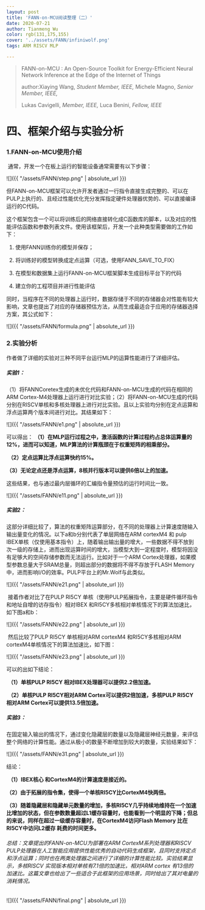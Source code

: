```yaml
---
layout: post
title: 'FANN-on-MCU阅读整理（二）'
date: 2020-07-21
author: Tianmeng Wu
color: rgb(131,175,155)
cover: '../assets/FANN/infiniwolf.png'
tags: ARM RISCV MLP

---
```


> FANN-on-MCU : An Open-Source Toolkit for Energy-Efficient Neural Network Inference at the Edge of the Internet of Things  
>
> author:Xiaying Wang, *Student Member, IEEE,* Michele Magno, *Senior Member, IEEE,*
>
> Lukas Cavigelli, *Member, IEEE,* Luca Benini, *Fellow, IEEE*

# 四、框架介绍与实验分析

### 1.FANN-on-MCU使用介绍

​        通常，开发一个在板上运行的智能设备通常需要有以下步骤：

 ![]({{ "/assets/FANN/step.png" | absolute_url }})

但FANN-on-MCU框架可以允许开发者通过一行指令直接生成完整的、可以在PULP上执行的、且经过性能优化充分发挥指定硬件处理器优势的、可以直接编译运行的C代码。

这个框架包含一个可以将训练后的网络直接转化成C函数库的脚本，以及对应的性能评估函数和参数列表文件。使用该框架后，开发一个此种类型需要做的工作如下：

1. 使用FANN训练你的模型并保存；

2. 将训练好的模型转换成定点运算（可选，使用FANN_SAVE_TO_FIX）

3. 在模型和数据集上运行FANN-on-MCU框架脚本生成目标平台下的代码

4. 建立你的工程项目并进行性能评估

 同时，当程序在不同的处理器上运行时，数据存储于不同的存储器会对性能有较大影响，文章也提出了对应的存储器预估方法，从而生成最适合于应用的存储器选择方案，其公式如下：

![]({{ "/assets/FANN/formula.png" | absolute_url }})



### 2.实验分析

  作者做了详细的实验对三种不同平台运行MLP的运算性能进行了详细评估。

##### 实验1：

（1）将FANNCoretex生成的未优化代码和FANN-on-MCU生成的代码在相同的ARM Cortex-M4处理器上运行进行对比实验；（2）将FANN-on-MCU生成的代码分别在RISCV单核和多核处理器上进行对比实验。且以上实验均分别在定点运算和浮点运算两个版本间进行对比。其结果如下：

![]({{ "/assets/FANN/e1.png" | absolute_url }})

 可以得出： **（1）在MLP运行过程之中，激活函数的计算过程约占总体运算量的12%，进而可以知道，MLP算法的计算瓶颈在于权重矩阵的相乘部分。**

​                     **（2）定点运算比浮点运算快约15%。**

​                     **（3）无论定点还是浮点运算，8核并行版本可以提供6倍以上的加速。**

这些结果，也与通过最内层循环的汇编指令量预估的运行时间比一致。

![]({{ "/assets/FANN/e11.png" | absolute_url }})



##### 实验2：

​    这部分详细比较了，算法的权重矩阵运算部分，在不同的处理器上计算速度随输入输出量变化的情况。以下a和b分别代表了单层网络在ARM cortexM4 和 pulp IBEX单核（仅使用基本指令）上，随着输出输出量的增大，一些数据不得不放到次一级的存储上，进而出现运算时间的增大，当模型大到一定程度时，模型将因没有足够大的空间存储参数而无法运行。比如对于一个ARM Cortex处理器，如果模型参数总量大于SRAM总量，则超出部分的数据将不得不存放于FLASH Memory中，进而影响I/O的效率。PULP平台上的Mr.Wolf与此类似。

![]({{ "/assets/FANN/e21.png" | absolute_url }})

​       接着作者对比了在PULP  RI5CY 单核（使用PULP拓展指令，主要是硬件循环指令和地址自增的访存指令）相对IBEX 和RI5CY多核相对单核情况下的算法加速比，如下图a和b：

![]({{ "/assets/FANN/e22.png" | absolute_url }})

​       然后比较了PULP  RI5CY 单核相对ARM cortexM4 和RI5CY多核相对ARM cortexM4单核情况下的算法加速比，如下图：

![]({{ "/assets/FANN/e23.png" | absolute_url }})

可以的出如下结论：

​         **（1）单核PULP RI5CY 相对IBEX处理器可以提供2.2倍加速。**

​         **（2）单核PULP RI5CY相对ARM Cortex可以提供2倍加速，多核PULP RI5CY相对ARM Cortex可以提供13.5倍加速。**



##### 实验3：

​      在固定输入输出的情况下，通过变化隐藏层的数量以及隐藏层神经元数量，来评估整个网络的计算性能。通过从极小的数量不断增加到较大的数量，实验结果如下：

![]({{ "/assets/FANN/e31.png" | absolute_url }})

结论：

​       **（1）IBEX核心 和CortexM4的计算速度是接近的。**

​       **（2）由于拓展的指令集，使得一个单核RI5CY比CortexM4快两倍。**

​       **（3）随着隐藏层和隐藏单元数量的增加，多核RI5CY几乎持续地维持在一个加速比增加的状态，但在参数数量超过L1缓存容量时，也能看到一个明显的下降；但总的来说，同样在超过一级缓存容量时，在CortexM4访问Flash Memory 比在RI5CY中访问L2缓存 耗费的时间更多。**







###### 总结：文章提出的FANN-on-MCU为部署在ARM CortexM系列处理器和RISCV PULP处理器在人工智能应用提供性能优秀的自动代码生成框架，且同时支持定点和浮点运算；同时也在两类处理器之间进行了详细的计算性能比较。实验结果显示，多核RISCV 实现版本相对单核有7.1倍的加速比，相对ARM cortex 有13倍的加速比。这篇文章也给出了一些适合于此框架的应用场景，同时给出了其对电量的消耗情况。

 ![]({{ "/assets/FANN/final.png" | absolute_url }})



